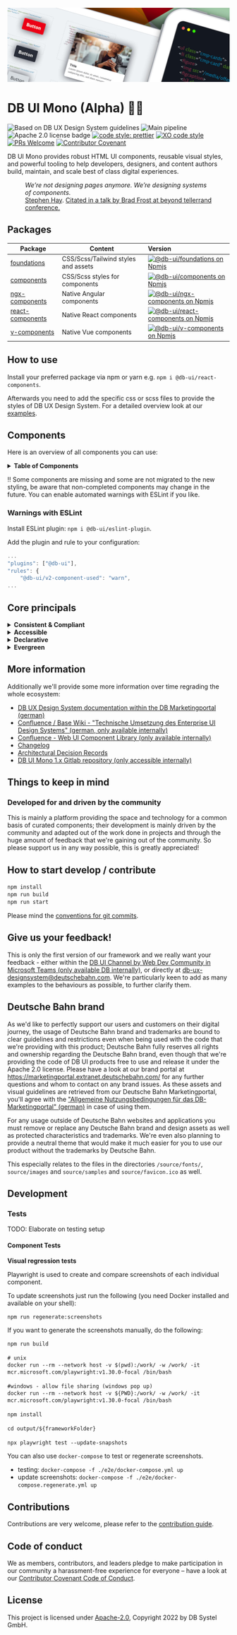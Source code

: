 <!-- markdownlint-configure-file { "MD013": false, "MD041":false } -->
<!-- markdownlint-disable MD033 MD010 -->

<img src="docs/images/header_image_0.guetzli.jpg" alt="" srcset="docs/images/header_image_0.guetzli.2x.jpg 2x, docs/images/header_image_0.guetzli.3x.jpg 3x"> <!-- width="830" height="276" //-->

# DB UI Mono (Alpha) 🚂💖

![Based on DB UX Design System guidelines](https://img.shields.io/badge/Based%20on-DB%20Design%20System%20UX%20Guides%20%2B%20Standards-d7dce1.svg)
![Main pipeline](https://github.com/db-ui/mono/actions/workflows/default.yml/badge.svg)
![Apache 2.0 license badge](https://img.shields.io/badge/License-Apache_2.0-blue.svg)
[![code style: prettier](https://img.shields.io/badge/code_style-prettier-ff69b4.svg?style=flat-square)](https://github.com/prettier/prettier)
[![XO code style](https://img.shields.io/badge/code_style-XO-5ed9c7.svg)](https://github.com/xojs/xo)
[![PRs Welcome](https://img.shields.io/badge/PRs-welcome-brightgreen.svg?style=flat-square)](http://makeapullrequest.com)
[![Contributor Covenant](https://img.shields.io/badge/Contributor%20Covenant-2.0-4baaaa.svg)](CODE-OF-CONDUCT.md)

DB UI Mono provides robust HTML UI components, reusable visual styles, and powerful tooling to help developers,
designers, and content authors build, maintain, and scale best of class digital experiences.

<figure>
	<cite>We’re not designing pages anymore. We’re designing systems of components.</cite>
	<figcaption><a href="https://bradfrost.com/blog/post/bdconf-stephen-hay-presents-responsive-design-workflow/" target="_blank" rel="noopener noreferrer">Stephen Hay</a>. <a href="https://vimeo.com/67476280" title="Brad Frosts at beyond tellerrand conference regarding Atomic Design" target="_blank" rel="noopener noreferrer">Citated in a talk by Brad Frost at beyond tellerrand conference.</a></figcaption>
</figure>

## Packages

| Package                             | Content                             | Version                                                                                                                                                                                                              |
| ----------------------------------- | ----------------------------------- | :------------------------------------------------------------------------------------------------------------------------------------------------------------------------------------------------------------------- |
| [foundations](packages/foundations) | CSS/Scss/Tailwind styles and assets | [![@db-ui/foundations on Npmjs](https://img.shields.io/npm/v/@db-ui/foundations.svg?color=rgb%28237%2C%2028%2C%2036%29 "npm version")](https://npmjs.com/package/@db-ui/foundations "DB UI – on NPM")                |
| [components](packages/components)   | CSS/Scss styles for components      | [![@db-ui/components on Npmjs](https://img.shields.io/npm/v/@db-ui/components.svg?color=rgb%28237%2C%2028%2C%2036%29 "npm version")](https://npmjs.com/package/@db-ui/components "DB UI – on NPM")                   |
| [ngx-components](output/angular)    | Native Angular components           | [![@db-ui/ngx-components on Npmjs](https://img.shields.io/npm/v/@db-ui/ngx-components.svg?color=rgb%28237%2C%2028%2C%2036%29 "npm version")](https://npmjs.com/package/@db-ui/ngx-components "DB UI – on NPM")       |
| [react-components](output/react)    | Native React components             | [![@db-ui/react-components on Npmjs](https://img.shields.io/npm/v/@db-ui/react-components.svg?color=rgb%28237%2C%2028%2C%2036%29 "npm version")](https://npmjs.com/package/@db-ui/react-components "DB UI – on NPM") |
| [v-components](output/vue/vue3)     | Native Vue components               | [![@db-ui/v-components on Npmjs](https://img.shields.io/npm/v/@db-ui/v-components.svg?color=rgb%28237%2C%2028%2C%2036%29 "npm version")](https://npmjs.com/package/@db-ui/v-components "DB UI – on NPM")             |

## How to use

Install your preferred package via npm or yarn e.g. `npm i @db-ui/react-components`.

Afterwards you need to add the specific css or scss files to provide the styles of DB UX Design System.
For a detailed overview look at our [examples](examples).

## Components

Here is an overview of all components you can use:

<details>
  <summary><strong>Table of Components</strong></summary>

| Name                                                  | Category          | Inside Repo | Styling | Complete |
| ----------------------------------------------------- | ----------------- | :---------: | :-----: | :------: |
| Accordion                                             | 04 - Data-Display |     ❌      |   ❌    |    ❌    |
| Alert                                                 | 05 - Feedback     |     ❌      |   ❌    |    ❌    |
| Avatar                                                | 04 - Data-Display |     ❌      |   ❌    |    ❌    |
| Backdrop                                              | 06 - Utility      |     ❌      |   ❌    |    ❌    |
| Badge                                                 | 05 - Feedback     |     ❌      |   ❌    |    ❌    |
| Bottom-Navigation                                     | 02 - Action       |     ❌      |   ❌    |    ❌    |
| Breadcrumbs                                           | 02 - Action       |     ❌      |   ❌    |    ❌    |
| [Button](packages/components/src/components/button)   | 02 - Action       |     ✅      |   v3    |    ❌    |
| Button-Group                                          | 02 - Action       |     ❌      |   ❌    |    ❌    |
| [Card](packages/components/src/components/car)        | 01 - Layout       |     ✅      |   v3    |    ❌    |
| Carousel                                              | 06 - Utility      |     ❌      |   ❌    |    ❌    |
| Checkbox                                              | 03 - Data-Input   |     ❌      |   ❌    |    ❌    |
| Combobox                                              | 03 - Data-Input   |     ❌      |   ❌    |    ❌    |
| Container                                             | 01 - Layout       |     ❌      |   ❌    |    ❌    |
| Date-Picker                                           | 03 - Data-Input   |     ❌      |   ❌    |    ❌    |
| [Divider](packages/components/src/components/divider) | 01 - Layout       |     ✅      |   v3    |    ❌    |
| Drawer                                                | 01 - Layout       |     ❌      |   ❌    |    ❌    |
| Dropdown                                              | 06 - Utility      |     ❌      |   ❌    |    ❌    |
| Floating-Button                                       | 02 - Action       |     ❌      |   ❌    |    ❌    |
| Footer                                                | 01 - Layout       |     ❌      |   ❌    |    ❌    |
| Grid                                                  | 01 - Layout       |     ❌      |   ❌    |    ❌    |
| Header                                                | 01 - Layout       |     ❌      |   ❌    |    ❌    |
| [Icon](packages/components/src/components/icon)       | 04 - Data-Display |     ✅      |   v3    |    ✅    |
| Image                                                 | 04 - Data-Display |     ❌      |   ❌    |    ❌    |
| Indicator                                             | 04 - Data-Display |     ❌      |   ❌    |    ❌    |
| Infotext                                              | 04 - Data-Display |     ❌      |   ❌    |    ❌    |
| [Input](packages/components/src/components/input)     | 03 - Data-Input   |     ✅      |   v3    |    ❌    |
| Link                                                  | 02 - Action       |     ❌      |   ❌    |    ❌    |
| List-Item                                             | 04 - Data-Display |     ❌      |   ❌    |    ❌    |
| Menu                                                  | 02 - Action       |     ❌      |   ❌    |    ❌    |
| Modal                                                 | 06 - Utility      |     ❌      |   ❌    |    ❌    |
| Notification                                          | 05 - Feedback     |     ❌      |   ❌    |    ❌    |
| Number-Field                                          | 03 - Data-Input   |     ❌      |   ❌    |    ❌    |
| Pagination                                            | 02 - Action       |     ❌      |   ❌    |    ❌    |
| Popover                                               | 06 - Utility      |     ❌      |   ❌    |    ❌    |
| Progress                                              | 05 - Feedback     |     ❌      |   ❌    |    ❌    |
| Radio                                                 | 03 - Data-Input   |     ❌      |   ❌    |    ❌    |
| Rating                                                | 03 - Data-Input   |     ❌      |   ❌    |    ❌    |
| Section                                               | 01 - Layout       |     ❌      |   ❌    |    ❌    |
| Select                                                | 03 - Data-Input   |     ❌      |   ❌    |    ❌    |
| Skeleton                                              | 05 - Feedback     |     ❌      |   ❌    |    ❌    |
| Slider                                                | 03 - Data-Input   |     ❌      |   ❌    |    ❌    |
| Spinner                                               | 05 - Feedback     |     ❌      |   ❌    |    ❌    |
| Stack                                                 | 06 - Utility      |     ❌      |   ❌    |    ❌    |
| Stepper                                               | 02 - Action       |     ❌      |   ❌    |    ❌    |
| Switch                                                | 02 - Action       |     ❌      |   ❌    |    ❌    |
| Table                                                 | 04 - Data-Display |     ❌      |   ❌    |    ❌    |
| [Tabs](packages/components/src/components/input)      | 04 - Data-Display |     ✅      |   v2    |    ❌    |
| Tag                                                   | 04 - Data-Display |     ❌      |   ❌    |    ❌    |
| Textarea                                              | 03 - Data-Input   |     ❌      |   ❌    |    ❌    |
| Timeline                                              | 04 - Data-Display |     ❌      |   ❌    |    ❌    |
| Time-Picker                                           | 03 - Data-Input   |     ❌      |   ❌    |    ❌    |
| Toggle-Button                                         | 02 - Action       |     ❌      |   ❌    |    ❌    |
| Tooltip                                               | 04 - Data-Display |     ❌      |   ❌    |    ❌    |
| Tree                                                  | 04 - Data-Display |     ❌      |   ❌    |    ❌    |
| Upload                                                | 03 - Data-Input   |     ❌      |   ❌    |    ❌    |

</details>

‼ Some components are missing and some are not migrated to the new styling, be aware that non-completed components may change in the future. You can enable automated warnings with ESLint if you like.

### Warnings with ESLint

Install ESLint plugin: `npm i @db-ui/eslint-plugin`.

Add the plugin and rule to your configuration:

```js
...
"plugins": ["@db-ui"],
"rules": {
	"@db-ui/v2-component-used": "warn",
...
```

## Core principals

<details>
  <summary><strong>
	Consistent & Compliant
	</strong></summary>

DB UI Mono is based on the [DB UX Design System](https://marketingportal.extranet.deutschebahn.com/de/ui-komponenten),
that are the guidelines for any Personenverkehr Customer and Deutsche Bahn Enterprise website and web applications.

</details>

<details>
  <summary><strong>Accessible</strong></summary>

DB UI Mono leverages semantic HTML, ARIA roles, states and properties to apply our styles wherever possible, thus
enforcing correct, accessible markup. And we're quality checking this in partnership with
the [Team Digital Accessibility](https://db.de/8pei5n).

</details>
<details>
  <summary><strong>Declarative</strong></summary>

DB UI Mono uses declarative selectors instead of visual helpers to ensure our HTML class names and structure are human
read- and understandable, lean, performant and so much easier to update.

</details>
<details>
  <summary><strong>Evergreen</strong></summary>

As [DB UX Design System](https://marketingportal.extranet.deutschebahn.com/de/ui-komponenten) evolves, so does DB UI
Mono, meaning apps only need to keep their DB UI Mono package updated to ensure the latest look and feel.

</details>

## More information

Additionally we'll provide some more information over time regrading the whole ecosystem:

-   [DB UX Design System documentation within the DB Marketingportal (german)](https://marketingportal.extranet.deutschebahn.com/de/ui-komponenten)
-   [Confluence / Base Wiki - "Technische Umsetzung des Enterprise UI Design Systems" (german, only available internally)](https://db.de/pu8moh)
-   [Confluence - Web UI Component Library (only available internally)](https://db.de/1tyr73)
-   [Changelog](https://github.com/db-ui/core/blob/main/CHANGELOG.md)
-   [Architectural Decision Records](https://github.com/db-ui/core/tree/main/docs/adr)
-   [DB UI Mono 1.x Gitlab repository (only accessible internally)](https://db.de/4cwtyn/)

## Things to keep in mind

### Developed for and driven by the community

This is mainly a platform providing the space and technology for a common basis of curated components; their development
is mainly driven by the community and adapted out of the work done in projects and through the huge amount of feedback
that we're gaining out of the community. So please support us in any way possible, this is greatly appreciated!

## How to start develop / contribute

```Bash
npm install
npm run build
npm run start
```

Please mind the [conventions for git commits](/docs/conventions.adoc#user-content-git-commits-conventions).

<!-- markdownlint-disable MD026 -->

## Give us your feedback!

<!-- markdownlint-disable MD026 -->

<!-- markdownlint-disable MD033 -->

This is only the first version of our framework and we really want your feedback - either within
the <a href="https://db.de/krnm74" target="_blank" rel="noopener noreferrer">DB UI Channel by Web Dev Community in
Microsoft Teams (only available DB internally)</a>, or directly
at [db-ux-designsystem@deutschebahn.com](mailto:db-ux-designsystem@deutschebahn.com). <!-- markdownlint-disable MD033 -->
We're particularly keen to add as many examples to the behaviours as possible, to further clarify them.

## Deutsche Bahn brand

As we'd like to perfectly support our users and customers on their digital journey, the usage of Deutsche Bahn brand and
trademarks are bound to clear guidelines and restrictions even when being used with the code that we're providing with
this product; Deutsche Bahn fully reserves all rights and ownership regarding the Deutsche Bahn brand, even though that
we're providing the code of DB UI products free to use and release it under the Apache 2.0 license.
Please have a look at our brand portal at <https://marketingportal.extranet.deutschebahn.com/> for any further questions
and whom to contact on any brand issues. As these assets and visual guidelines are retrieved from our Deutsche Bahn
Marketingportal, you'll agree with
the ["Allgemeine Nutzungsbedingungen für das DB-Marketingportal" (german)](https://marketingportal.extranet.deutschebahn.com/de/nutzungsbedingungen)
in case of using them.

For any usage outside of Deutsche Bahn websites and applications you must remove or replace any Deutsche Bahn brand and
design assets as well as protected characteristics and trademarks. We're even also planning to provide a neutral theme
that would make it much easier for you to use our product without the trademarks by Deutsche Bahn.

This especially relates to the files in the directories `/source/fonts/`, `source/images` and `source/samples`
and `source/favicon.ico` as well.

## Development

### Tests

TODO: Elaborate on testing setup

#### Component Tests

**Visual regression tests**

Playwright is used to create and compare screenshots of each individual component.

To update screenshots just run the following (you need Docker installed and available on your shell):

```shell
npm run regenerate:screenshots
```

If you want to generate the screenshots manually, do the following:

```shell
npm run build

# unix
docker run --rm --network host -v $(pwd):/work/ -w /work/ -it mcr.microsoft.com/playwright:v1.30.0-focal /bin/bash

#windows - allow file sharing (windows pop up)
docker run --rm --network host -v ${PWD}:/work/ -w /work/ -it mcr.microsoft.com/playwright:v1.30.0-focal /bin/bash

npm install

cd output/${frameworkFolder}

npx playwright test --update-snapshots
```

You can also use `docker-compose` to test or regenerate screenshots.

-   testing: `docker-compose -f ./e2e/docker-compose.yml up`
-   update screenshots: `docker-compose -f ./e2e/docker-compose.regenerate.yml up`

## Contributions

Contributions are very welcome, please refer to the [contribution guide](CONTRIBUTING.md).

## Code of conduct

We as members, contributors, and leaders pledge to make participation in our
community a harassment-free experience for everyone – have a look at
our [Contributor Covenant Code of Conduct](CODE-OF-CONDUCT.md).

## License

This project is licensed under [Apache-2.0](LICENSE), Copyright 2022 by DB Systel GmbH.
